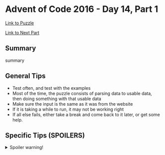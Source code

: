 # Advent of Code 2016 - Day 14, Part 1

[Link to Puzzle](https://adventofcode.com/2016/day/14)

[Link to Next Part](https://github.com/CodingAP/unofficial-aoc-syllabus/blob/main/years/2016/day14/part2.md)

## Summary
summary

## General Tips
- Test often, and test with the examples
- Most of the time, the puzzle consists of parsing data to usable data, then doing something with that usable data
- Make sure the input is the same as it was from the website
- If it is taking a while to run, it may not be working right
- If all else fails, either take a break and come back to it later, or get some help.

## Specific Tips (SPOILERS)
<details> <summary>Spoiler warning!</summary>

specific tips

</details>